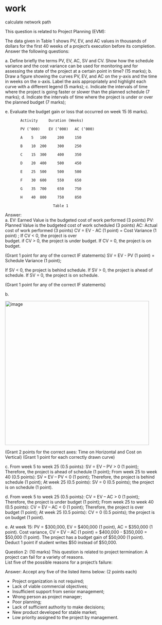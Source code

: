 # work


calculate network path


This question is related to Project Planning (EVM): 
 
The data given in Table 1 shows PV, EV, and AC values in thousands of dollars for the first 40 weeks of a project’s execution before its completion. Answer the following questions:  
 
a.	Define briefly the terms PV, EV, AC, SV and CV. Show how the schedule variance and the cost variance can be used for monitoring and for assessing the state of the project at a certain point in time? 
(15 marks); 
b.	Draw a figure showing the curves PV, EV, and AC on the y-axis and the time in weeks on the x-axis. Label the axis appropriately and highlight each curve with a different legend (5 marks); 
c.	Indicate the intervals of time where the project is going faster or slower than the planned schedule (7 marks); 
d.	Indicate the intervals of time where the project is under or over the planned budget (7 marks);











 
e.	Evaluate the budget gain or loss that occurred on week 15 (6 marks). 
 

	       Activity 	Duration (Weeks) 

	       PV (‘000) 	EV (‘000) 	AC (‘000) 

	       A 	5 	100 	200 	150 

	       B 	10 	200 	300 	250 

	       C 	15 	300 	400 	350 

	       D 	20 	400 	500 	450 

	       E 	25 	500 	500 	500 

	       F 	30 	600 	550 	650 

	       G 	35 	700 	650 	750 

	       H 	40 	800 	750 	850 

	                      Table 1 
 
Answer:   
a. EV: Earned Value is the budgeted cost of work performed (3 points) 
PV: Planned Value is the budgeted cost of work scheduled (3 points) 
AC: Actual cost of work performed (3 points) 
CV = EV - AC 	(1 point) 	= Cost Variance 	(1 point)	; If CV < 0, the project is over	 
budget. if CV > 0, the project is under budget. If CV = 0, the project is on budget.
 
(Grant 1 point for any of the correct IF statements) 
SV = EV - PV (1 point) = Schedule Variance (1 point); 






If SV < 0, the project is behind schedule. If SV > 0, the project is ahead of schedule. If SV = 0, the project is on schedule.  





(Grant 1 point for any of the correct IF statements) 



b.  
 
 

<img width="473" alt="image" src="https://user-images.githubusercontent.com/63984422/147290095-a0625e6b-900f-4072-a024-a60cae46d3e3.png">


 




(Grant 2 points for the correct axes: Time on Horizontal and Cost on Vertical) (Grant 1 point for each correctly drawn curve) 
 
c.	From week 5 to week 25 (0.5 points): SV = EV – PV > 0 (1 point); Therefore, the project is ahead of schedule (1 point); 
From week 25 to week 40 (0.5 points): SV = EV – PV < 0 (1 point); Therefore, the project is behind schedule (1 point); 
 At week 25 (0.5 points): SV = 0 (0.5 points); the project is on schedule (1   point). 
 
d.	From week 5 to week 25 (0.5 points): CV = EV – AC > 0 (1 point); Therefore, the project is under budget (1 point); 
From week 25 to week 40 (0.5 points): CV = EV – AC < 0 (1 point); Therefore, the project is over budget (1 point); 
At week 25 (0.5 points): CV = 0 (0.5 points); the project is on budget (1 point). 
 
e.	At week 15: PV = $300,000, EV = $400,000 (1 point), AC = $350,000 (1 point).  Cost variance, CV = EV – AC (1 point) = $400,000 - $350,000 = $50,000 (1 point). The project has a budget gain of $50,000 (1 point). Deduct 1 point if student writes $50 instead of $50,000. 
  















Question 2: (10 marks) 
This question is related to project termination: 
A project can fail for a variety of reasons.  
List five of the possible reasons for a project’s failure: 
 
 
Answer:  Accept any five of the listed items below: (2 points each) 
-	Project organization is not required; 
-	Lack of viable commercial objectives; 
-	Insufficient support from senior management; 
-	Wrong person as project manager; 
-	Poor planning; 
-	Lack of sufficient authority to make decisions; 
-	New product developed for stable market; 
-	Low priority assigned to the project by management. 
 
 
 
 
 
 
 
 
 
 
 
 
 

